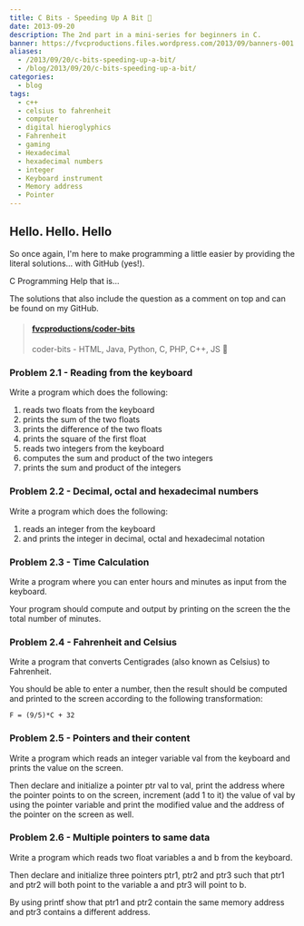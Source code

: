 ```yaml
---
title: C Bits - Speeding Up A Bit 🚤
date: 2013-09-20
description: The 2nd part in a mini-series for beginners in C.
banner: https://fvcproductions.files.wordpress.com/2013/09/banners-001.jpg?w=1024&h=436&crop=1
aliases:
  - /2013/09/20/c-bits-speeding-up-a-bit/
  - /blog/2013/09/20/c-bits-speeding-up-a-bit/
categories:
  - blog
tags:
  - c++
  - celsius to fahrenheit
  - computer
  - digital hieroglyphics
  - Fahrenheit
  - gaming
  - Hexadecimal
  - hexadecimal numbers
  - integer
  - Keyboard instrument
  - Memory address
  - Pointer
---
```


## Hello. Hello. Hello

So once again, I'm here to make programming a little easier by providing the literal solutions… with GitHub (yes!).

C Programming Help that is…

The solutions that also include the question as a comment on top and can be found on my GitHub.

<blockquote class="embedly-card"><h4><a href="//github.com/fvcproductions/coder-bits">fvcproductions/coder-bits</a></h4><p>coder-bits - HTML, Java, Python, C, PHP, C++, JS 💩</p></blockquote>
<script async src="//cdn.embedly.com/widgets/platform.js" charset="UTF-8"></script>

### Problem 2.1 - Reading from the keyboard

Write a program which does the following:

1.  reads two floats from the keyboard
2.  prints the sum of the two floats
3.  prints the difference of the two floats
4.  prints the square of the first float
5.  reads two integers from the keyboard
6.  computes the sum and product of the two integers
7.  prints the sum and product of the integers

### Problem 2.2 - Decimal, octal and hexadecimal numbers

Write a program which does the following:

1.  reads an integer from the keyboard
2.  and prints the integer in decimal, octal and hexadecimal notation

### Problem 2.3 - Time Calculation

Write a program where you can enter hours and minutes as input from the keyboard.

Your program should compute and output by printing on the screen the the total number of minutes.

### Problem 2.4 - Fahrenheit and Celsius

Write a program that converts Centigrades (also known as Celsius) to Fahrenheit.

You should be able to enter a number, then the result should be computed and printed to the screen according to the following transformation:

`F = (9/5)*C + 32`

### Problem 2.5 - Pointers and their content

Write a program which reads an integer variable val from the keyboard and prints the value on the screen.

Then declare and initialize a pointer ptr val to val, print the address where the pointer points to on the screen, increment (add 1 to it) the value of val by using the pointer variable and print the modified value and the address of the pointer on the screen as well.

### Problem 2.6 - Multiple pointers to same data

Write a program which reads two float variables a and b from the keyboard.

Then declare and initialize three pointers ptr1, ptr2 and ptr3 such that ptr1 and ptr2 will both point to the variable a and ptr3 will point to b.

By using printf show that ptr1 and ptr2 contain the same memory address and ptr3 contains a different address.
